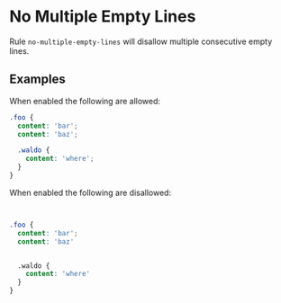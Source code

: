 # No Multiple Empty Lines

Rule `no-multiple-empty-lines` will disallow multiple consecutive empty lines.

## Examples

When enabled the following are allowed:

```scss
.foo {
  content: 'bar';
  content: 'baz';

  .waldo {
    content: 'where';
  }
}
```

When enabled the following are disallowed:

```scss


.foo {
  content: 'bar';
  content: 'baz'


  .waldo {
    content: 'where'
  }
}


```
